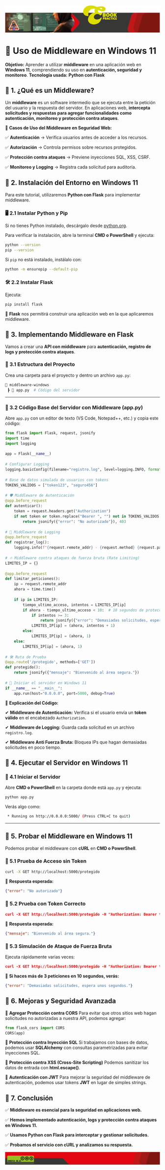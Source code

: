 ![M1](https://github.com/Grandote58/CloudSafeGuard/blob/main/Recursos/Recurso%201%402Menbrete1.png)

# 📘 **Uso de Middleware en Windows 11**

**Objetivo:** Aprender a utilizar **middleware** en una aplicación web en **Windows 11**, comprendiendo su uso en **autenticación, seguridad y monitoreo**.
**Tecnología usada:** **Python con Flask**

## **🔹 1. ¿Qué es un Middleware?**

Un **middleware** es un software intermedio que se ejecuta entre la petición del usuario y la respuesta del servidor. En aplicaciones web, **intercepta solicitudes y respuestas para agregar funcionalidades como autenticación, monitoreo y protección contra ataques**.

📌 **Casos de Uso del Middleware en Seguridad Web:**

✅ **Autenticación** → Verifica usuarios antes de acceder a los recursos.

✅ **Autorización** → Controla permisos sobre recursos protegidos.

✅ **Protección contra ataques** → Previene inyecciones SQL, XSS, CSRF.

✅ **Monitoreo y Logging** → Registra cada solicitud para auditoría.

## **🔹 2. Instalación del Entorno en Windows 11**

Para este tutorial, utilizaremos **Python con Flask** para implementar middleware.

### **🖥️ 2.1 Instalar Python y Pip**

Si no tienes Python instalado, descárgalo desde [python.org](https://www.python.org/downloads/).

Para verificar la instalación, abre la terminal **CMD o PowerShell** y ejecuta:

```bash
python --version
pip --version
```

Si `pip` no está instalado, instálalo con:

```bash
python -m ensurepip --default-pip
```

### **🛠 2.2 Instalar Flask**

Ejecuta:

```bash
pip install flask
```

📌 **Flask** nos permitirá construir una aplicación web en la que aplicaremos middleware.

## **🔹 3. Implementando Middleware en Flask**

Vamos a crear una **API con middleware** para **autenticación, registro de logs y protección contra ataques**.

### **📂 3.1 Estructura del Proyecto**

Crea una carpeta para el proyecto y dentro un archivo `app.py`:

```bash
📂 middleware-windows
 ┣ 📜 app.py  # Código del servidor
```

------

### **📌 3.2 Código Base del Servidor con Middleware (app.py)**

Abre `app.py` con un editor de texto (VS Code, Notepad++, etc.) y copia este código:

```python
from flask import Flask, request, jsonify
import time
import logging

app = Flask(__name__)

# Configurar Logging
logging.basicConfig(filename="registro.log", level=logging.INFO, format="%(asctime)s - %(message)s")

# Base de datos simulada de usuarios con tokens
TOKENS_VALIDOS = ["token123", "seguro456"]

# 🛡️ Middleware de Autenticación
@app.before_request
def autenticar():
    token = request.headers.get("Authorization")
    if not token or token.replace("Bearer ", "") not in TOKENS_VALIDOS:
        return jsonify({"error": "No autorizado"}), 403

# 📜 Middleware de Logging
@app.before_request
def registrar_log():
    logging.info(f"{request.remote_addr} - {request.method} {request.path}")

# 🔥 Middleware contra ataques de fuerza bruta (Rate Limiting)
LIMITES_IP = {}

@app.before_request
def limitar_peticiones():
    ip = request.remote_addr
    ahora = time.time()

    if ip in LIMITES_IP:
        tiempo_ultimo_acceso, intentos = LIMITES_IP[ip]
        if ahora - tiempo_ultimo_acceso < 10:  # 10 segundos de protección
            if intentos >= 3:
                return jsonify({"error": "Demasiadas solicitudes, espera unos segundos."}), 429
            LIMITES_IP[ip] = (ahora, intentos + 1)
        else:
            LIMITES_IP[ip] = (ahora, 1)
    else:
        LIMITES_IP[ip] = (ahora, 1)

# 🛠️ Ruta de Prueba
@app.route('/protegido', methods=['GET'])
def protegido():
    return jsonify({"mensaje": "Bienvenido al área segura."})

# 🚀 Iniciar el servidor en Windows 11
if __name__ == "__main__":
    app.run(host="0.0.0.0", port=5000, debug=True)
```

📌 **Explicación del Código:**

✔ **Middleware de Autenticación:** Verifica si el usuario envía un **token válido** en el encabezado `Authorization`.

✔ **Middleware de Logging:** Guarda cada solicitud en un archivo `registro.log`.

✔ **Middleware Anti Fuerza Bruta:** Bloquea IPs que hagan demasiadas solicitudes en poco tiempo.

## **🔹 4. Ejecutar el Servidor en Windows 11**

### **📌 4.1 Iniciar el Servidor**

Abre **CMD o PowerShell** en la carpeta donde está `app.py` y ejecuta:

```bash
python app.py
```

Verás algo como:

```bash
 * Running on http://0.0.0.0:5000/ (Press CTRL+C to quit)
```

------

## **🔹 5. Probar el Middleware en Windows 11**

Podemos probar el middleware con **cURL** en **CMD o PowerShell**.

### **📌 5.1 Prueba de Acceso sin Token**

```bash
curl -X GET http://localhost:5000/protegido
```

📌 **Respuesta esperada:**

```json
{"error": "No autorizado"}
```

### **📌 5.2 Prueba con Token Correcto**

```json
curl -X GET http://localhost:5000/protegido -H "Authorization: Bearer token123"
```

📌 **Respuesta esperada:**

```json
{"mensaje": "Bienvenido al área segura."}
```

### **📌 5.3 Simulación de Ataque de Fuerza Bruta**

Ejecuta rápidamente varias veces:

```json
curl -X GET http://localhost:5000/protegido -H "Authorization: Bearer token123"
```

📌 **Si haces más de 3 peticiones en 10 segundos, verás:**

```json
{"error": "Demasiadas solicitudes, espera unos segundos."}
```

## **🔹 6. Mejoras y Seguridad Avanzada**

📌 **Agregar Protección contra CORS** Para evitar que otros sitios web hagan solicitudes no autorizadas a nuestra API, podemos agregar:

```python
from flask_cors import CORS
CORS(app)
```

📌 **Protección contra Inyección SQL** Si trabajamos con bases de datos, podemos usar **SQLAlchemy** con consultas parametrizadas para evitar inyecciones SQL.

📌 **Protección contra XSS (Cross-Site Scripting)** Podemos sanitizar los datos de entrada con **html.escape()**.

📌 **Autenticación con JWT** Para mejorar la seguridad del middleware de autenticación, podemos usar tokens **JWT** en lugar de simples strings.

## **🔹 7. Conclusión**

✅ **Middleware es esencial para la seguridad en aplicaciones web.**

✅ **Hemos implementado autenticación, logs y protección contra ataques en Windows 11.**

✅ **Usamos Python con Flask para interceptar y gestionar solicitudes.**

✅ **Probamos el servicio con cURL y analizamos su respuesta.**



![M2](https://github.com/Grandote58/CloudSafeGuard/blob/main/Recursos/Recurso%203%402Menbrete2.png)
